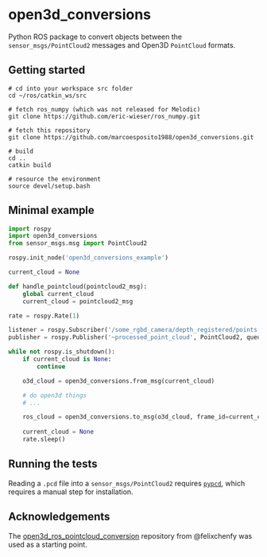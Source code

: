 # open3d_conversions

Python ROS package to convert objects between the `sensor_msgs/PointCloud2` messages and Open3D `PointCloud` formats.

## Getting started

```shell script
# cd into your workspace src folder
cd ~/ros/catkin_ws/src

# fetch ros_numpy (which was not released for Melodic)
git clone https://github.com/eric-wieser/ros_numpy.git

# fetch this repository
git clone https://github.com/marcoesposito1988/open3d_conversions.git

# build
cd ..
catkin build

# resource the environment 
source devel/setup.bash
```

## Minimal example

```python
import rospy
import open3d_conversions
from sensor_msgs.msg import PointCloud2

rospy.init_node('open3d_conversions_example')

current_cloud = None

def handle_pointcloud(pointcloud2_msg):
    global current_cloud
    current_cloud = pointcloud2_msg

rate = rospy.Rate(1)

listener = rospy.Subscriber('/some_rgbd_camera/depth_registered/points', PointCloud2, handle_pointcloud, queue_size=1)
publisher = rospy.Publisher('~processed_point_cloud', PointCloud2, queue_size=1)

while not rospy.is_shutdown():
    if current_cloud is None:
        continue

    o3d_cloud = open3d_conversions.from_msg(current_cloud)

    # do open3d things
    # ...

    ros_cloud = open3d_conversions.to_msg(o3d_cloud, frame_id=current_cloud.header.frame_id, stamp=current_cloud.header.stamp)
        
    current_cloud = None
    rate.sleep()

```

## Running the tests

Reading a `.pcd` file into a `sensor_msgs/PointCloud2` requires [`pypcd`](https://github.com/dimatura/pypcd), which requires a manual step for installation.

## Acknowledgements

The [open3d_ros_pointcloud_conversion](https://github.com/felixchenfy/open3d_ros_pointcloud_conversion) repository from @felixchenfy was used as a starting point. 